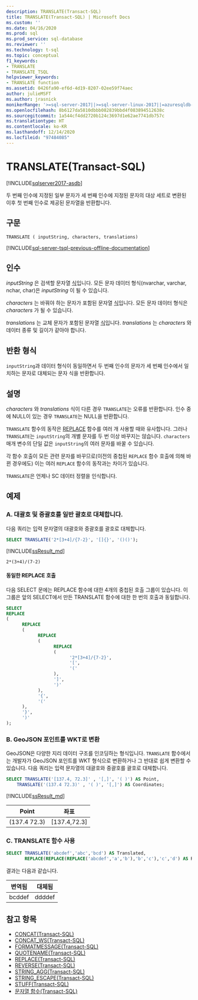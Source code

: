 ```yaml
---
description: TRANSLATE(Transact-SQL)
title: TRANSLATE(Transact-SQL) | Microsoft Docs
ms.custom: ''
ms.date: 04/16/2020
ms.prod: sql
ms.prod_service: sql-database
ms.reviewer: ''
ms.technology: t-sql
ms.topic: conceptual
f1_keywords:
- TRANSLATE
- TRANSLATE_TSQL
helpviewer_keywords:
- TRANSLATE function
ms.assetid: 0426fa90-ef6d-4d19-8207-02ee59f74aec
author: julieMSFT
ms.author: jrasnick
monikerRange: '>=sql-server-2017||>=sql-server-linux-2017||=azuresqldb-mi-current'
ms.openlocfilehash: 8b6127da5810dbbb082839bbd4f083894512638c
ms.sourcegitcommit: 1a544cf4dd2720b124c3697d1e62ae7741db757c
ms.translationtype: HT
ms.contentlocale: ko-KR
ms.lasthandoff: 12/14/2020
ms.locfileid: "97484085"
---
```

# <a name="translate-transact-sql"></a>TRANSLATE(Transact-SQL)

[!INCLUDE[sqlserver2017-asdb](../../includes/applies-to-version/sqlserver2017-asdb.md)]

두 번째 인수에 지정된 일부 문자가 세 번째 인수에 지정된 문자의 대상 세트로 변환된 이후 첫 번째 인수로 제공된 문자열을 반환합니다.

## <a name="syntax"></a>구문

```syntaxsql
TRANSLATE ( inputString, characters, translations)
```

[!INCLUDE[sql-server-tsql-previous-offline-documentation](../../includes/sql-server-tsql-previous-offline-documentation.md)]

## <a name="arguments"></a>인수

 *inputString* 은 검색할 문자열 [식](../../t-sql/language-elements/expressions-transact-sql.md)입니다. 모든 문자 데이터 형식(nvarchar, varchar, nchar, char)은 *inputString* 이 될 수 있습니다.

 *characters* 는 바꿔야 하는 문자가 포함된 문자열 [식](../../t-sql/language-elements/expressions-transact-sql.md)입니다. 모든 문자 데이터 형식은 *characters* 가 될 수 있습니다.

*translations* 는 교체 문자가 포함된 문자열 [식](../../t-sql/language-elements/expressions-transact-sql.md)입니다. *translations* 는 *characters* 와 데이터 종류 및 길이가 같아야 합니다.

## <a name="return-types"></a>반환 형식

`inputString`과 데이터 형식이 동일하면서 두 번째 인수의 문자가 세 번째 인수에서 일치하는 문자로 대체되는 문자 식을 반환합니다.

## <a name="remarks"></a>설명

*characters* 와 *translations* 식이 다른 경우 `TRANSLATE`는 오류를 반환합니다. 인수 중에 NULL이 있는 경우 `TRANSLATE`는 NULL을 반환합니다.  

`TRANSLATE` 함수의 동작은 [REPLACE](../../t-sql/functions/replace-transact-sql.md) 함수를 여러 개 사용할 때와 유사합니다. 그러나 `TRANSLATE`는 `inputString`의 개별 문자를 두 번 이상 바꾸지는 않습니다. `characters` 매개 변수의 단일 값은 `inputString`의 여러 문자를 바꿀 수 있습니다. 

각 함수 호출이 모든 관련 문자를 바꾸므로(이전의 중첩된 `REPLACE` 함수 호출에 의해 바뀐 경우에도) 이는 여러 `REPLACE` 함수의 동작과는 차이가 있습니다. 

`TRANSLATE`은 언제나 SC 데이터 정렬을 인식합니다.

## <a name="examples"></a>예제

### <a name="a-replace-square-and-curly-braces-with-regular-braces"></a>A. 대괄호 및 중괄호를 일반 괄호로 대체합니다.

다음 쿼리는 입력 문자열의 대괄호와 중괄호를 괄호로 대체합니다.

```sql
SELECT TRANSLATE('2*[3+4]/{7-2}', '[]{}', '()()');
```

[!INCLUDE[ssResult_md](../../includes/ssresult-md.md)]

```text
2*(3+4)/(7-2)
```

#### <a name="equivalent-calls-to-replace"></a>동일한 REPLACE 호출

다음 SELECT 문에는 REPLACE 함수에 대한 4개의 중첩된 호출 그룹이 있습니다. 이 그룹은 앞의 SELECT에서 만든 TRANSLATE 함수에 대한 한 번의 호출과 동일합니다.

```sql
SELECT
REPLACE
(
      REPLACE
      (
            REPLACE
            (
                  REPLACE
                  (
                        '2*[3+4]/{7-2}',
                        '[',
                        '('
                  ),
                  ']',
                  ')'
            ),
            '{',
            '('
      ),
      '}',
      ')'
);
```

### <a name="b-convert-geojson-points-into-wkt"></a>B. GeoJSON 포인트를 WKT로 변환

GeoJSON은 다양한 지리 데이터 구조를 인코딩하는 형식입니다. `TRANSLATE` 함수에서는 개발자가 GeoJSON 포인트를 WKT 형식으로 변환하거나 그 반대로 쉽게 변환할 수 있습니다. 다음 쿼리는 입력 문자열의 대괄호와 중괄호를 괄호로 대체합니다.

```sql
SELECT TRANSLATE('[137.4, 72.3]' , '[,]', '( )') AS Point,
    TRANSLATE('(137.4 72.3)' , '( )', '[,]') AS Coordinates;
```

[!INCLUDE[ssResult_md](../../includes/ssresult-md.md)]

|Point  |좌표 |  
|---------|--------- |
|(137.4  72.3) |[137.4,72.3] |

### <a name="c-use-the-translate-function"></a>C. TRANSLATE 함수 사용

```sql
SELECT TRANSLATE('abcdef','abc','bcd') AS Translated,
       REPLACE(REPLACE(REPLACE('abcdef','a','b'),'b','c'),'c','d') AS Replaced;
```

결과는 다음과 같습니다.

| 변역됨 | 대체됨 |  
| ---------|--------- |
| bcddef | ddddef |


## <a name="see-also"></a>참고 항목

- [CONCAT&#40;Transact-SQL&#41;](../../t-sql/functions/concat-transact-sql.md)  
- [CONCAT_WS&#40;Transact-SQL&#41;](../../t-sql/functions/concat-ws-transact-sql.md)  
- [FORMATMESSAGE&#40;Transact-SQL&#41;](../../t-sql/functions/formatmessage-transact-sql.md)  
- [QUOTENAME&#40;Transact-SQL&#41;](../../t-sql/functions/quotename-transact-sql.md)  
- [REPLACE&#40;Transact-SQL&#41;](../../t-sql/functions/replace-transact-sql.md)  
- [REVERSE&#40;Transact-SQL&#41;](../../t-sql/functions/reverse-transact-sql.md)  
- [STRING_AGG&#40;Transact-SQL&#41;](../../t-sql/functions/string-agg-transact-sql.md)  
- [STRING_ESCAPE&#40;Transact-SQL&#41;](../../t-sql/functions/string-escape-transact-sql.md)  
- [STUFF&#40;Transact-SQL&#41;](../../t-sql/functions/stuff-transact-sql.md)  
- [문자열 함수(Transact-SQL)](../../t-sql/functions/string-functions-transact-sql.md)
